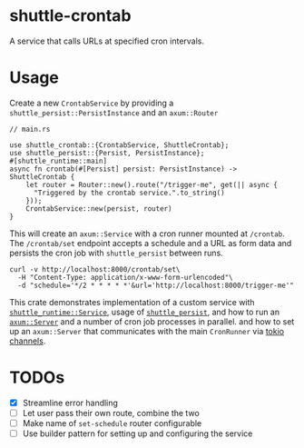 # shuttle-crontab

A service that calls URLs at specified cron intervals.

# Usage

Create a new `CrontabService` by providing a `shuttle_persist::PersistInstance`
and an `axum::Router`

```
// main.rs

use shuttle_crontab::{CrontabService, ShuttleCrontab};
use shuttle_persist::{Persist, PersistInstance};
#[shuttle_runtime::main]
async fn crontab(#[Persist] persist: PersistInstance) -> ShuttleCrontab {
    let router = Router::new().route("/trigger-me", get(|| async {
      "Triggered by the crontab service.".to_string()
    }));
    CrontabService::new(persist, router)
}
```

This will create an `axum::Service` with a cron runner mounted at `/crontab`.
The `/crontab/set` endpoint accepts a schedule and a URL as form data and
persists the cron job with `shuttle_persist` between runs.

```
curl -v http://localhost:8000/crontab/set\
  -H "Content-Type: application/x-www-form-urlencoded"\
  -d "schedule='*/2 * * * * *'&url='http://localhost:8000/trigger-me'"
```

This crate demonstrates implementation of a custom service with
[`shuttle_runtime::Service`](https://docs.shuttle.rs/examples/custom-service),
usage of [`shuttle_persist`](https://docs.shuttle.rs/resources/shuttle-persist),
and how to run an [`axum::Server`](https://github.com/tokio-rs/axum) and a
number of cron job processes in parallel. and how to set up an `axum::Server`
that communicates with the main `CronRunner` via
[tokio channels](https://tokio.rs/tokio/tutorial/channels).

# TODOs

- [x] Streamline error handling
- [ ] Let user pass their own route, combine the two
- [ ] Make name of `set-schedule` router configurable
- [ ] Use builder pattern for setting up and configuring the service
